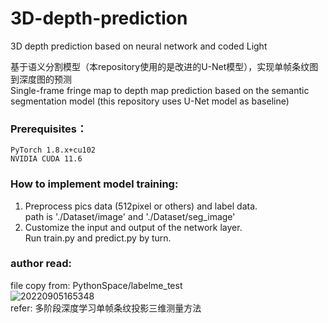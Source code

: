 # 3D-depth-prediction
3D depth prediction based on neural network and coded Light

基于语义分割模型（本repository使用的是改进的U-Net模型），实现单帧条纹图到深度图的预测  
Single-frame fringe map to depth map prediction based on the semantic segmentation model (this repository uses  U-Net model as baseline)  

### Prerequisites：
```
PyTorch 1.8.x+cu102
NVIDIA CUDA 11.6
```

### How to implement model training:  
1. Preprocess pics data (512pixel or others) and label data.  
path is './Dataset/image' and './Dataset/seg_image'  
2. Customize the input and output of the network layer.  
Run train.py and predict.py by turn.

### author read:  
file copy from: PythonSpace/labelme_test  
![20220905165348](https://cdn.jsdelivr.net/gh/fathug/PicBed@main/picgo/20220905165348.png)  
refer: 多阶段深度学习单帧条纹投影三维测量方法